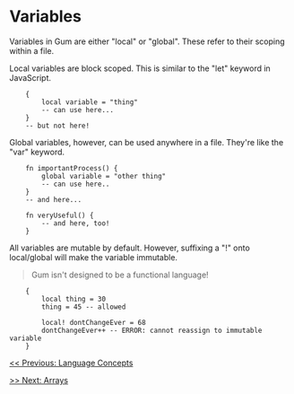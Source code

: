 # Variables

Variables in Gum are either "local" or "global".
These refer to their scoping within a file.

Local variables are block scoped. This is similar to the "let" keyword in JavaScript.

```gum
    {
        local variable = "thing"
        -- can use here...
    }
    -- but not here!
```

Global variables, however, can be used anywhere in a file. They're like the "var" keyword.

```gum
    fn importantProcess() {
        global variable = "other thing"
        -- can use here..
    }
    -- and here...

    fn veryUseful() {
        -- and here, too!
    }
```

All variables are mutable by default. However, suffixing a "!" onto local/global will make the variable immutable.

> Gum isn't designed to be a functional language!

```gum
    {
        local thing = 30
        thing = 45 -- allowed

        local! dontChangeEver = 68
        dontChangeEver++ -- ERROR: cannot reassign to immutable variable
    }
```

[<< Previous: Language Concepts](main/langconcepts.md)

[>> Next: Arrays](main/arrays.md)